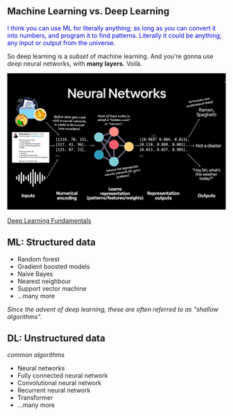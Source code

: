 ## Machine Learning vs. Deep Learning 

<span style="color:#0000dd;">I think you can use ML for literally anything; as long as you can convert it into numbers, and program it to find patterns. Literally it could be anything; any input or output from the universe.</span>

So deep learning is a *subset* of machine learning.  And you're gonna use *deep* neural networks, with **many layers.**  Voilà.

<img src="../images/neural-networks.jpg" width="600">

[Deep Learning Fundamentals](https://shashwatsh27.hashnode.dev/deep-learning-fundamentals)

## ML: Structured data

* Random forest 
* Gradient boosted models 
* Naive Bayes 
* Nearest neighbour 
* Support vector machine 
* ...many more

*Since the advent of deep learning, these are often referred to as "shallow algorithms".*

## DL: Unstructured data

*common algorithms*

* Neural networks
* Fully connected neural network
* Convolutional neural network
* Recurrent neural network
* Transformer
* ...many more 


<br>
